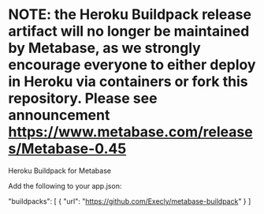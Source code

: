 # NOTE: the Heroku Buildpack release artifact will no longer be maintained by Metabase, as we strongly encourage everyone to either deploy in Heroku via containers or fork this repository. Please see announcement https://www.metabase.com/releases/Metabase-0.45

Heroku Buildpack for Metabase

Add the following to your app.json:

"buildpacks": [
  {
    "url": "https://github.com/Execly/metabase-buildpack"
  }
]

